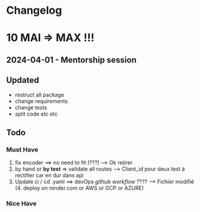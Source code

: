 # Changelog 



# 10 MAI => MAX  !!! 

## 2024-04-01 - Mentorship session

## Updated 
- restruct all package 
- change requirements 
- change tests 
- split code etc etc 

## Todo 

### Must Have
1. fix encoder ==> no need to fit (???) --> Ok retirer
2. by hand or **by test** => validate all routes --> Client_id pour deux test à rectifier car en dur dans api
3. Update ci / cd .yaml ==> devOps *github workflow* ???? --> Fichier modifié
(4. deploy on render.com or AWS or GCP or AZURE)

### Nice Have 